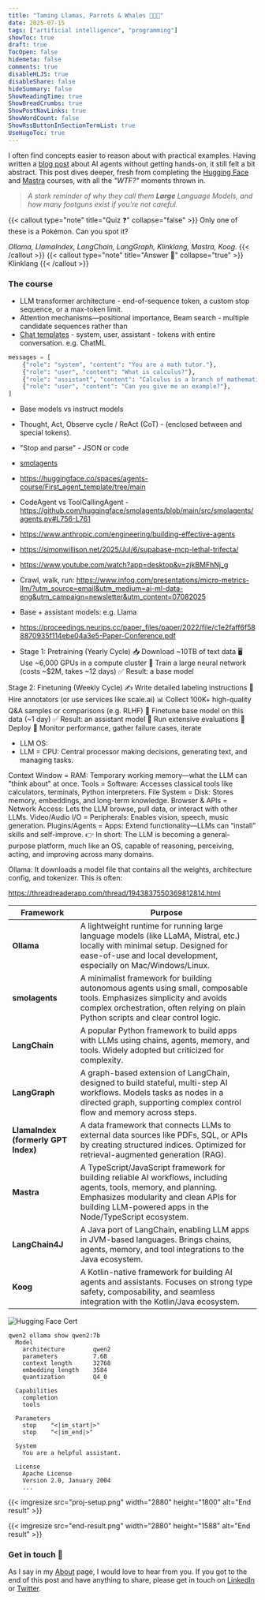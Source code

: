 ```yaml
---
title: "Taming Llamas, Parrots & Whales 🦙🦜🐳"
date: 2025-07-15
tags: ["artificial intelligence", "programming"]
showToc: true
draft: true
TocOpen: false
hidemeta: false
comments: true
disableHLJS: true
disableShare: false
hideSummary: false
ShowReadingTime: true
ShowBreadCrumbs: true
ShowPostNavLinks: true
ShowWordCount: false
ShowRssButtonInSectionTermList: true
UseHugoToc: true
---
```


I often find concepts easier to reason about with practical examples. Having written a [blog post](https://chrisdavies.dev/posts/call-my-agent/) about AI agents without getting hands-on, it still felt a bit abstract. This post dives deeper, fresh from completing the [Hugging Face](https://huggingface.co/learn/agents-course/unit0/introduction) and [Mastra](https://mastra.ai/course) courses, with all the _"WTF?"_ moments thrown in.  

> _A stark reminder of why they call them **Large** Language Models, and how many footguns exist if you're not careful._

{{< callout type="note" title="Quiz ❓" collapse="false" >}}
Only one of these is a Pokémon. Can you spot it?

_Ollama, LlamaIndex, LangChain, LangGraph, Klinklang, Mastra, Koog_.
{{< /callout >}}
{{< callout type="note" title="Answer 👀" collapse="true" >}}
Klinklang
{{< /callout >}}

### The course
- LLM transformer architecture - end-of-sequence token, a custom stop sequence, or a max-token limit.
- Attention mechanisms—positional importance, Beam search - multiple candidate sequences rather than
- [Chat templates](https://huggingface.co/docs/transformers/main/en/chat_templating) - system, user, assistant - tokens with entire conversation. e.g. ChatML
```python
messages = [
    {"role": "system", "content": "You are a math tutor."},
    {"role": "user", "content": "What is calculus?"},
    {"role": "assistant", "content": "Calculus is a branch of mathematics..."},
    {"role": "user", "content": "Can you give me an example?"},
]
```
- Base models vs instruct models
- Thought, Act, Observe cycle / ReAct (CoT) - (enclosed between <think> and </think> special tokens). 
- "Stop and parse" - JSON or code
- [smolagents](https://huggingface.co/blog/smolagents)
- https://huggingface.co/spaces/agents-course/First_agent_template/tree/main
- CodeAgent vs ToolCallingAgent - https://github.com/huggingface/smolagents/blob/main/src/smolagents/agents.py#L756-L761
- https://www.anthropic.com/engineering/building-effective-agents
- https://simonwillison.net/2025/Jul/6/supabase-mcp-lethal-trifecta/
- https://www.youtube.com/watch?app=desktop&v=zjkBMFhNj_g 
- Crawl, walk, run: https://www.infoq.com/presentations/micro-metrics-llm/?utm_source=email&utm_medium=ai-ml-data-eng&utm_campaign=newsletter&utm_content=07082025
- Base + assistant models: e.g. Llama
- https://proceedings.neurips.cc/paper_files/paper/2022/file/c1e2faff6f588870935f114ebe04a3e5-Paper-Conference.pdf

- Stage 1: Pretraining (Yearly Cycle)
📥 Download ~10TB of text data
🖥️ Use ~6,000 GPUs in a compute cluster
🧠 Train a large neural network (costs ~$2M, takes ~12 days)
✅ Result: a base model

Stage 2: Finetuning (Weekly Cycle)
✍️ Write detailed labeling instructions
👥 Hire annotators (or use services like scale.ai)
📊 Collect 100K+ high-quality Q&A samples or comparisons (e.g. RLHF)
🔁 Finetune base model on this data (~1 day)
✅ Result: an assistant model
🧪 Run extensive evaluations
🚀 Deploy
🔎 Monitor performance, gather failure cases, iterate

- LLM OS: 
- LLM = CPU: Central processor making decisions, generating text, and managing tasks.

Context Window = RAM: Temporary working memory—what the LLM can "think about" at once.
Tools = Software: Accesses classical tools like calculators, terminals, Python interpreters.
File System = Disk: Stores memory, embeddings, and long-term knowledge.
Browser & APIs = Network Access: Lets the LLM browse, pull data, or interact with other LLMs.
Video/Audio I/O = Peripherals: Enables vision, speech, music generation.
Plugins/Agents = Apps: Extend functionality—LLMs can “install” skills and self-improve.
👉 In short: The LLM is becoming a general-purpose platform, much like an OS, capable of reasoning, perceiving, acting, and improving across many domains.

Ollama: It downloads a model file that contains all the weights, architecture config, and tokenizer. This is often:

https://threadreaderapp.com/thread/1943837550369812814.html

| Framework                           | Purpose                                                                                                                                                                                                                   |
|-------------------------------------|---------------------------------------------------------------------------------------------------------------------------------------------------------------------------------------------------------------------------|
| **Ollama**                          | A lightweight runtime for running large language models (like LLaMA, Mistral, etc.) locally with minimal setup. Designed for ease-of-use and local development, especially on Mac/Windows/Linux.                          |
| **smolagents**                      | A minimalist framework for building autonomous agents using small, composable tools. Emphasizes simplicity and avoids complex orchestration, often relying on plain Python scripts and clear control logic.               |
| **LangChain**                       | A popular Python framework to build apps with LLMs using chains, agents, memory, and tools. Widely adopted but criticized for complexity.                                                                                 |
| **LangGraph**                       | A graph-based extension of LangChain, designed to build stateful, multi-step AI workflows. Models tasks as nodes in a directed graph, supporting complex control flow and memory across steps.                            |
| **LlamaIndex (formerly GPT Index)** | A data framework that connects LLMs to external data sources like PDFs, SQL, or APIs by creating structured indices. Optimized for retrieval-augmented generation (RAG).                             |
| **Mastra**                          | A TypeScript/JavaScript framework for building reliable AI workflows, including agents, tools, memory, and planning. Emphasizes modularity and clean APIs for building LLM-powered apps in the Node/TypeScript ecosystem. |
| **LangChain4J**                     | A Java port of LangChain, enabling LLM apps in JVM-based languages. Brings chains, agents, memory, and tool integrations to the Java ecosystem.                                                                           |
| **Koog**                            | A Kotlin-native framework for building AI agents and assistants. Focuses on strong type safety, composability, and seamless integration with the Kotlin/Java ecosystem.                                                   |

<img src="https://cdn-uploads.huggingface.co/production/uploads/noauth/23sIUZINj5eBos3HZyQ54.webp"  alt="Hugging Face Cert"/>

```shell
qwen2 ollama show qwen2:7b
  Model
    architecture        qwen2
    parameters          7.6B
    context length      32768
    embedding length    3584
    quantization        Q4_0

  Capabilities
    completion
    tools

  Parameters
    stop    "<|im_start|>"
    stop    "<|im_end|>"

  System
    You are a helpful assistant.

  License
    Apache License
    Version 2.0, January 2004
    ...
```

{{< imgresize src="proj-setup.png" width="2880" height="1800" alt="End result" >}}

{{< imgresize src="end-result.png" width="2880" height="1588" alt="End result" >}}

### Get in touch 📧
As I say in my [About](../../about/) page, I would love to hear from you. If you got to the end of this post and have anything to share, please get in touch on [LinkedIn](https://www.linkedin.com/in/c-j-davies/) or [Twitter](https://x.com/c_davies21).
